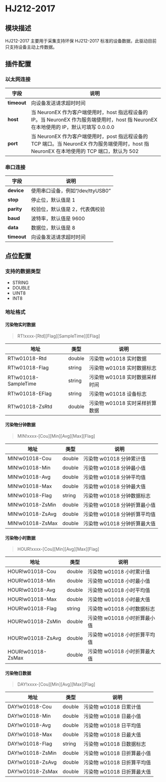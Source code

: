 # HJ212-2017

## 模块描述

HJ212-2017 主要用于采集支持环保 HJ212-2017 标准的设备数据，此驱动目前只支持设备主动上传数据。

## 插件配置

### 以太网连接

| 字段        | 说明                                                         |
| ----------- | ------------------------------------------------------------ |
| **timeout** | 向设备发送请求超时时间                                       |
| **host**    | 当 NeuronEX 作为客户端使用时，host 指远程设备的 IP。当 NeuronEX 作为服务端使用时，host 指 NeuronEX 在本地使用的 IP，默认可填写 0.0.0.0 |
| **port**    | 当 NeuronEX 作为客户端使用时，post 指远程设备的 TCP 端口。当 NeuronEX 作为服务端使用时，host 指 NeuronEX 在本地使用的 TCP 端口，默认为 502 |

### 串口连接

| 字段        | 说明                             |
| ----------- | -------------------------------- |
| **device**  | 使用串口设备，例如“/dev/ttyUSB0” |
| **stop**    | 停止位，默认值是 1               |
| **parity**  | 校验位，默认值是 2，代表偶校验   |
| **baud**    | 波特率，默认值是 9600            |
| **data**    | 数据位，默认值是 8               |
| **timeout** | 向设备发送请求超时时间           |

## 点位配置
### 支持的数据类型

* STRING
* DOUBLE
* UINT8
* INT8

### 地址格式

#### 污染物实时数据

> <span>RT!xxxx-[Rtd\][Flag\][SampleTime\][EFlag]</span>

| 地址                 | 类型   | 说明                         |
| -------------------- | ------ | ---------------------------- |
| RT!w01018-Rtd        | double | 污染物 w01018 实时数据        |
| RT!w01018-Flag       | string | 污染物 w01018 实时数据标志     |
| RT!w01018-SampleTime | string | 污染物 w01018 实时数据采样时间 |
| RT!w01018-EFlag      | string | 污染物 w01018 设备标志         |
| RT!w01018-ZsRtd      | double | 污染物 w01018 实时采样折算数据 |

#### 污染物分钟数据

> <span>MIN!xxxx-[Cou\][Min\][Avg\][Max\][Flag]</span>

| 地址             | 类型   | 说明                       |
| ---------------- | ------ | -------------------------- |
| MIN!w01018-Cou   | double | 污染物 w01018 分钟累计值     |
| MIN!w01018-Min   | double | 污染物 w01018 分钟最小值     |
| MIN!w01018-Avg   | double | 污染物 w01018 分钟平均值     |
| MIN!w01018-Max   | double | 污染物 w01018 分钟最大值     |
| MIN!w01018-Flag  | string | 污染物 w01018 分钟数据标志   |
| MIN!w01018-ZsMin | double | 污染物 w01018 分钟折算最小值 |
| MIN!w01018-ZsAvg | double | 污染物 w01018 分钟折算平均值 |
| MIN!w01018-ZsMax | double | 污染物 w01018 分钟折算最大值 |

#### 污染物小时数据

> <span>HOUR!xxxx-[Cou\][Min\][Avg\][Max\][Flag]</span>

| 地址              | 类型   | 说明                       |
| ----------------- | ------ | -------------------------- |
| HOUR!w01018-Cou   | double | 污染物 w01018 小时累计值     |
| HOUR!w01018-Min   | double | 污染物 w01018 小时最小值     |
| HOUR!w01018-Avg   | double | 污染物 w01018 小时平均值     |
| HOUR!w01018-Max   | double | 污染物 w01018 小时最大值     |
| HOUR!w01018-Flag  | string | 污染物 w01018 小时数据标志   |
| HOUR!w01018-ZsMin | double | 污染物 w01018 小时折算最小值 |
| HOUR!w01018-ZsAvg | double | 污染物 w01018 小时折算平均值 |
| HOUR!w01018-ZsMax | double | 污染物 w01018 小时折算最大值 |

#### 污染物日数据

> <span>DAY!xxxx-[Cou\][Min\][Avg\][Max\][Flag]</span>

| 地址             | 类型   | 说明                     |
| ---------------- | ------ | ------------------------ |
| DAY!w01018-Cou   | double | 污染物 w01018 日累计值     |
| DAY!w01018-Min   | double | 污染物 w01018 日最小值     |
| DAY!w01018-Avg   | double | 污染物 w01018 日平均值     |
| DAY!w01018-Max   | double | 污染物 w01018 日最大值     |
| DAY!w01018-Flag  | string | 污染物 w01018 日数据标志   |
| DAY!w01018-ZsMin | double | 污染物 w01018 日折算最小值 |
| DAY!w01018-ZsAvg | double | 污染物 w01018 日折算平均值 |
| DAY!w01018-ZsMax | double | 污染物 w01018 日折算最大值 |